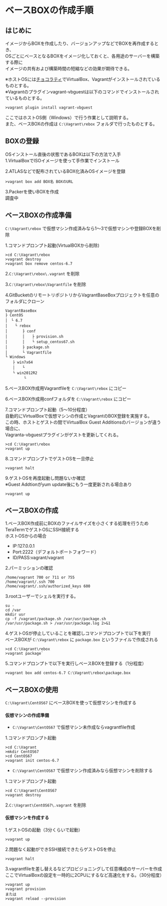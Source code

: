 ベースBOXの作成手順
===============

はじめに
---------------

イメージからBOXを作成したり、バージョンアップなどでBOXを再作成するとき、  
OSごとにベースとなるBOXをイメージ化しておくと、各用途のサーバーを構築する際に  
イメージの共有および構築時間の短縮などの効果が期待できる。

※ホストOSには[チョコラティ](https://chocolatey.org/)でVirtualBox、Vagrantがインストールされているものとする。  
※Vagrantのプラグインvagrant-vbguestは以下のコマンドでインストールされているものとする。

`>vagrant plugin install vagrant-vbguest`

ここではホストOS側（Windows）で行う作業として説明する。  
また、ベースBOXの作成は `C:\Vagrant\rebox` フォルダで行ったものとする。

## BOXの登録

OSインストール直後の状態であるBOXは以下の方法で入手  
1.VirtualBoxでISOイメージを使って手作業でインストール

2.ATLASなどで配布されているBOX化済みOSイメージを登録

    >vagrant box add BOX名 BOXのURL

3.Packerを使いBOXを作成  
調査中

## ベースBOXの作成準備

`C:\Vagrant\rebox` で仮想マシン作成済みなら1～3で仮想マシンや登録BOXを削除

1.コマンドプロンプト起動(VirtualBOXから削除)

    >cd C:\Vagrant\rebox
    >vagrant destroy
    >vagrant box remove centos-6.7

2.`C:\Vagrant\rebox\.vagrant` を削除

3.`C:\Vagrant\rebox\Vagrantfile` を削除

4.GitBucketのリモートリポジトリからVagrantBaseBoxプロジェクトを任意のフォルダにクローン

    VagrantBaseBox
    ├ CentOS
    │　└ 6.7
    │　　└ rebox
    │　　　　├ conf
    │　　　　│　　├ provision.sh
    │　　　　│　　└ setup_centos67.sh
    │　　　　├ package.sh
    │　　　　└ Vagrantfile
    └ Windows
    　　├ win7x64
    　　│　　└ 
    　　└ win2012R2
    　　　　　└ 

5.ベースBOX作成用Vagrantfileを `C:\Vagrant\rebox` にコピー

6.ベースBOX作成用confフォルダを `C:\Vagrant\rebox` にコピー

7.コマンドプロンプト起動（5～10分程度）  
自動的にVirtualBoxで仮想マシンの作成とVagrantのBOX登録を実施する。  
この時、ホストとゲストの間でVirtualBox Guest Additionsのバージョンが違う場合に、  
Vagranta-vbguestプラグインがゲストを更新してくれる。

    >cd C:\Vagrant\rebox
    >vagrant up

8.コマンドプロンプトでゲストOSを一旦停止

    >vagrant halt

9.ゲストOSを再度起動し問題ないか確認  
※Guest Addtionがyum update後にもう一度更新される場合あり

    >vagrant up

## ベースBOXの作成

1.ベースBOX作成前にBOXのファイルサイズを小さくする処理を行うためTeraTermでゲストOSにSSH接続する  
ホストOSからの場合

- IP:127.0.0.1
- Port:2222（デフォルトポートフォワード）
- ID/PASS:vagrant/vagrant

2.パーミッションの確認

    /home/vagrant 700 or 711 or 755
    /home/vagrant/.ssh 700
    /home/vagrant/.ssh/authorized_keys 600

3.rootユーザーでシェルを実行する。

    su -
    cd /var
    mkdir usr
    cp -f /vagrant/package.sh /var/usr/package.sh
    /var/usr/package.sh > /var/usr/package.log 2>&1

4.ゲストOSが停止していることを確認しコマンドプロンプトで以下を実行  
ベースBOXが `C:\Vagrant\rebox` に `package.box` というファイルで作成される

    >cd C:\Vagrant\rebox
    >vagrant package`

5.コマンドプロンプトで以下を実行しベースBOXを登録する（1分程度）

    >vagrant box add centos-6.7 C:\Vagrant\rebox\package.box

## ベースBOXの使用

`C:\Vagrant\CentOS67` にベースBOXを使って仮想マシンを作成する

#### 仮想マシンの作成準備

- `C:\Vagrant\CentOS67` で仮想マシン未作成ならvagrantfile作成

1.コマンドプロンプト起動

    >cd C:\Vagrant
    >mkdir CentOS67
    >cd CentOS67
    >vagrant init centos-6.7

- `C:\Vagrant\CentOS67` で仮想マシン作成済みなら仮想マシンを削除する

1.コマンドプロンプト起動

    >cd C:\Vagrant\CentOS67
    >vagrant destroy

2.`C:\Vagrant\CentOS67\.vagrant` を削除

#### 仮想マシンを作成する

1.ゲストOSの起動（3分くらいで起動）

    >vagrant up

2.問題なく起動ができSSH接続できたらゲストOSを停止

    >vagrant halt

3.vagrantfileを差し替えるなどプロビジョニングして任意構成のサーバーを作成  
ここでVirtualBoxの設定を一時的に2CPUにするなど高速化をする。（30分程度）

    >vagrant up
    >vagrant provision
    または
    >vagrant reload --provision
